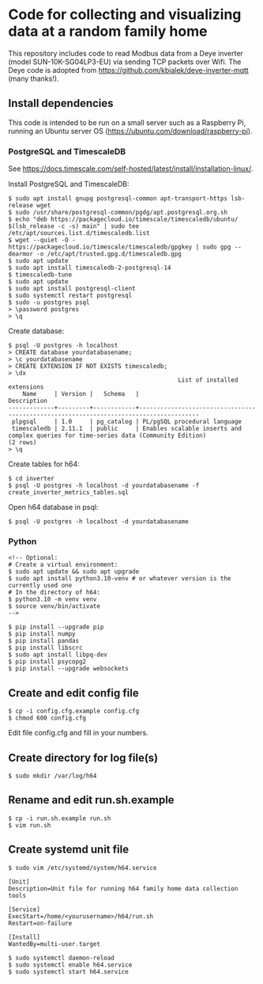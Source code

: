 # Code for collecting and visualizing data at a random family home

This repository includes code to read Modbus data from a Deye inverter
(model SUN-10K-SG04LP3-EU) via sending TCP packets over Wifi. The Deye
code is adopted from https://github.com/kbialek/deye-inverter-mqtt
(many thanks!).


## Install dependencies

This code is intended to be run on a small server such as a Raspberry Pi, running an
Ubuntu server OS (https://ubuntu.com/download/raspberry-pi).


### PostgreSQL and TimescaleDB

See https://docs.timescale.com/self-hosted/latest/install/installation-linux/.

Install PostgreSQL and TimescaleDB:

```
$ sudo apt install gnupg postgresql-common apt-transport-https lsb-release wget
$ sudo /usr/share/postgresql-common/pgdg/apt.postgresql.org.sh
$ echo "deb https://packagecloud.io/timescale/timescaledb/ubuntu/ $(lsb_release -c -s) main" | sudo tee /etc/apt/sources.list.d/timescaledb.list
$ wget --quiet -O - https://packagecloud.io/timescale/timescaledb/gpgkey | sudo gpg --dearmor -o /etc/apt/trusted.gpg.d/timescaledb.gpg
$ sudo apt update
$ sudo apt install timescaledb-2-postgresql-14
$ timescaledb-tune
$ sudo apt update
$ sudo apt install postgresql-client
$ sudo systemctl restart postgresql
$ sudo -u postgres psql
> \password postgres
> \q
```

Create database:

```
$ psql -U postgres -h localhost
> CREATE database yourdatabasename;
> \c yourdatabasename
> CREATE EXTENSION IF NOT EXISTS timescaledb;
> \dx
                                                List of installed extensions
    Name     | Version |   Schema   |                                      Description                                      
-------------+---------+------------+---------------------------------------------------------------------------------------
 plpgsql     | 1.0     | pg_catalog | PL/pgSQL procedural language
 timescaledb | 2.11.1  | public     | Enables scalable inserts and complex queries for time-series data (Community Edition)
(2 rows)
> \q
```

Create tables for h64:

```
$ cd inverter
$ psql -U postgres -h localhost -d yourdatabasename -f create_inverter_metrics_tables.sql
```

Open h64 database in psql:

```
$ psql -U postgres -h localhost -d yourdatabasename
```


### Python

```
<!-- Optional:
# Create a virtual environment:
$ sudo apt update && sudo apt upgrade
$ sudo apt install python3.10-venv # or whatever version is the currently used one
# In the directory of h64:
$ python3.10 -m venv venv
$ source venv/bin/activate
-->

$ pip install --upgrade pip
$ pip install numpy
$ pip install pandas
$ pip install libscrc
$ sudo apt install libpq-dev
$ pip install psycopg2
$ pip install --upgrade websockets
```


## Create and edit config file

```
$ cp -i config.cfg.example config.cfg
$ chmod 600 config.cfg
```

Edit file config.cfg and fill in your numbers.


## Create directory for log file(s)

```
$ sudo mkdir /var/log/h64
```


## Rename and edit run.sh.example

```
$ cp -i run.sh.example run.sh
$ vim run.sh
```


## Create systemd unit file

```
$ sudo vim /etc/systemd/system/h64.service
```

```
[Unit]
Description=Unit file for running h64 family home data collection tools

[Service]
ExecStart=/home/<yourusername>/h64/run.sh
Restart=on-failure

[Install]
WantedBy=multi-user.target
```

```
$ sudo systemctl daemon-reload
$ sudo systemctl enable h64.service
$ sudo systemctl start h64.service
```